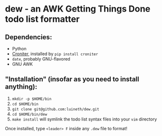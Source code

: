 # dew - an AWK Getting Things Done todo list formatter

## Dependencies:
- Python
- [Croniter](https://github.com/pallets-eco/croniter), installed by `pip install croniter`
- `date`, probably GNU-flavored
- GNU AWK

## "Installation" (insofar as you need to install anything):

1. `mkdir -p $HOME/bin`
2. `cd $HOME/bin`
3. `git clone git@github.com:luineth/dew.git`
4. `cd $HOME/bin/dew`
5. `make install` will symlink the todo list syntax files into your `vim` directory

Once installed, type `<leader> F` inside any `.dew` file to format!
